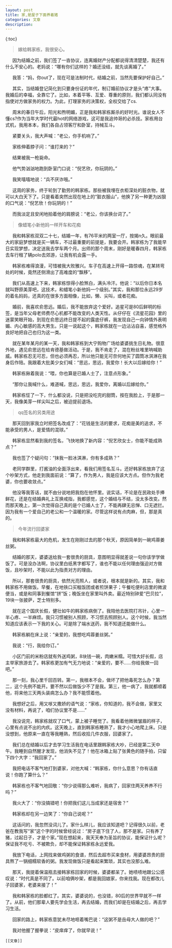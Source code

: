 ```yaml
---
layout: post
title: 家,是屋子下面养着猪
categories: 文章
description: 
---
```


{:toc}

> 嫁给韩家栋，我很安心。

  

    因为结婚之前，我们签了一沓协议，连离婚财产分配都说得清清楚楚，我还有什么不安心的。老妈说：“哪有你们这样的？婚还没结，就先谈离婚了。”

  

    我答：“妈，你out了，现在可是法制时代，结婚之前，当然先要保护好自己。”

  

    其实，当结婚登记简化到只要身份证的年代，制订婚前协议才是头“疼”大事。我婚后的幸福，全靠它了。比如，本着平等、互爱、尊重的原则，我们都认同没有指使对方做家务的权力。为此，打理家务的决策权，全权交给了cs.

  

    周末的春日午后，阳光和煦明媚，正是我和韩家栋厮杀的好时光。谁说女人不懂cs?作为当年大学时代最hot的网络游戏，这可是我追帅哥的必杀技。家栋用台式机，我用本本，我们各自占领客厅和卧室，持械互斗。

  

    紧要关头，我大声喊：“老公，你手机响了。”

  

    家栋伸着脖子问：“谁打来的？”

  

    结果被我一枪毙命。

  

    他气势汹汹地跑到卧室门口说：“倪艺欣，你玩阴的。”

  

    我笑嘻嘻地说：“兵不厌诈哦。”

  

    这周的家务，终于轮到了勤劳的韩家栋。那些被我埋在衣柜深处的脏衣物，就可以大白天下了。只是看着突然出现在地上的“脏衣服山”，他换了另一种更为凶狠的口气说：“倪艺欣！你玩阴的！”

  

    而我淡定且安闲地拍着他的肩膀说：“老公，你该换台词了。”

  

> 像蜡笔小新他妈一样开车和花痴

  

    我和韩家栋双双二十七，结婚一年，有76平米的两室一厅，按揭n久。眼前最大的家庭梦想就是买一辆车，不过最重要的前提是，我要会开。韩家栋为了我能早日实现梦想，决定送我去学车两个月。出师的那个周末，刚好是暖春四月，韩家栋去车行租了辆polo去郊游，让我有机会露一手。

  

    韩家栋难得浪漫，可惜被我大败雅兴。车子在高速上开得一路惊魂，在某转弯处的时候，竟然还侧滑出了高难度的“飘移”。

  

    我们从高速上下来，韩家栋惊得小脸煞白，满头冷汗。他说：“以后你日本名就叫野原美芽吧，这技术，和蜡笔小新他妈一个级别。”其实，我和那位永远29岁的着名妈妈，还真的在很多方面相像，比如，懒、尖叫，或者花痴。

  

    婚前，我喜欢俞思远。婚后，我不能放弃这个爱好。追星可是80后鲜明的标签，是当年父母老师费尽心机都不能改变的人类天性。从仔仔在《流星花园》里的迷蒙笑眼开始，到现在俞思远终日提不起的露底仔裤，我发现自己一向钟情外表明媚、内心敏感的高大男生。只是一说起这个，韩家栋就在一边沾沾自喜，感觉格外良好地把自己也归为这一类。

  

    就在某年某月的某一天，我和韩家栋到大宁购物广场给婆婆挑生日礼物。很意外地，遇见俞思远在给肯德基做活动。于是，我不肯走了，混在粉丝堆里呐喊助威。韩家栋忍无可忍，但也必须再忍，所以他只能无可奈何地买了圆筒冰淇淋在我身后作陪。我跟着大批美少女们喊：“思远，思远，我爱你！长大以后嫁给你！”

  

    韩家栋揪着我说：“喂，你也算是已婚人士了，注意点形象。”

  

    “那你让我喊什么，难道喊，思远，思远，我爱你，离婚以后嫁给你。”

  

    韩家栋怔了一下，什么都没说，只是把没吃完的甜筒，按在我脸上，于是那一天，我像美芽一样尖叫之后，被迫提前退场。

  

> qq签名的另类用途

  

    那天回到家我立时把签名改成了：“花钱是生活的要求，花痴是美的追求，不能承受的男人，是爱情的混球。”

  

    韩家栋显然看到我的签名，飞快地换了新内容：“倪艺欣女士，你能不能成熟点？”

  

    我也签了个疑问句：“抹我一脸冰淇淋，你有多成熟？”

  

    老同学群里，打酱油的全面浮出来，看我们用签名互斗。还好韩家栋放弃了这个吵架方式，他走到我面前说：“算了，作为男人，我是应该大方点。但作为我老婆，你也要收敛点。”

  

    他没等我答话，就不由分说地把我抱在他怀里。说实话，不论是在民政处手捧鲜花，还是在结婚典礼上互换戒指，我都感觉，这个婚结与不结，没太多改变。然而那天晚上，第一次觉得自己真的是个已婚人士了，不能再肆无忌惮、口无遮拦。因为我有一个爱自己的老公和一个温暖的家。尽管这样说有点肉麻，但，那是真的。

  

> 今年流行回婆家

  

    我和韩家栋最大的危机，发生在刚刚过去的那个秋天，原因简单到一碗鸡蓉姜丝粥。

  

    结婚的那天，婆婆送给我一套很贵的厨具，意图明显得就差说一句你该学学做饭了。可是没办法啊，协议里白纸黑字都写了，谁也不能以任何理由强迫对方做饭，且吵架时，不能以此为指责对方的理由。

  

    所以，那套很贵的厨具，依然光亮照人，或者说，根本就是新的。其实，我和韩家栋不用做饭。早餐，在地铁口买糍饭团或者煎饼果子；午餐吃便利店里的微波便当，或是和同事到餐馆“拼”饭；晚饭坐在家里叫外卖。最近特别钟爱“巴贝拉”，19块一张披萨，芝士特别多。

  

    就在这个国庆长假，健壮如牛的韩家栋病倒了。我陪他去医院打吊针，心里一半心疼、一半麻烦。我只习惯被别人照顾，不习惯去照顾别人。这个时候，我当然知道应该表示一下我的关心。可是除了端水送药，我不知道还能做什么。

  

    韩家栋躺在床上说：“亲爱的，我想吃鸡蓉姜丝粥。”

  

    我说：“行，我给你订。”

  

    小区门前的米粉店就有外送鸡粥，8块钱一碗，肉嫩米糯。可惜大好长假，店主举家旅游去了。韩家栋更加有气无力地说：“亲爱的，要不……你给我做一回吧。”

  

    那一刻，我心里千回百转。第一，我根本不会，做坏了把他毒死怎么办？第二，这个先例不能开。要不然以后做饭少不了是我。第三，他一病了，我就都顺着他，将来他三天两头装病怎么办？我不能惯着他。

  

    我想好之后，用又嗲又撒娇的语气说：“家栋，你知道的，我不会做，家里又没有材料，再说了，咱们协议里不是……”

  

    我没说完，韩家栋就叹了口气，蒙上被子睡觉了。我看着他微微皱眉的样子，心里有点说不出的内疚。这天晚上，直到韩家栋睡熟了，我才小心地爬上床。只是没想到，他原来一直在等我睡熟，然后收拾几件衣服，回婆家了。

  

    我们总在结婚以后才去学习生活我在电话里跟韩家栋大吵，已经是第二天中午。我睡到自然醒才发现，他消失不见了！他在冰箱上贴了张黄色的随手拍，只留下四个大字：“我回家了。”

  

    我把电话不客气地打到婆家，对他大喊：“韩家栋，你什么意思？你有话直说！你跑了算什么？”

  

    韩家栋也不客气地回敬：“你少说得那么难听，我病了，回家住两天养养不行吗？”

  

    我火大了：“你没搞错吧！你把我们这儿当成家还是宿舍？”

  

    韩家栋却在另一边笑了：“你自己说呢？”

  

    这话问的，我忽然没词儿了。家什么样儿，我应该知道吧？记得很久以前，老爸在教我写“家”这个字的时候曾经说过：“房子底下住了人，那不是家。只有养了猪，过起日子，才是个家。”现在想起来，我天天奉为圣旨的协议，能保证什么呢？保证我不吃亏、不被欺负，却不能保证韩家栋永远爱我。

  

    我放下电话，上网找来做鸡粥的食谱，然后去超市买来食材，用婆婆昂贵的厨具熬了一锅细糯软香的粥。我发现做饭只是看起来繁琐，其实也没那么难。

  

    那天，我提着保温瓶去接韩家栋回家的时候，婆婆都呆了。她啧啧地跟公公感叹说：“时代真是不同了。以前咱俩吵架，都是我回娘家，你来找我。现在都改儿子回婆家，老婆来接了！”

  

    我和韩家栋的脸都红了。其实，婆婆说的，也没错，80后的世界早就不一样了。从前，他们那辈人要先学会生活，再去结婚，而我们却是在结婚之后，再去学习生活。

  

    回家的路上，韩家栋意犹未尽地咂着嘴巴说：“这粥不是岳母大人做的吧？”

  

    我对他握了握拳说：“皮痒痒了，你就早说！”
	
	
	
	[[文章]]